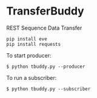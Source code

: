 # TransferBuddy
REST Sequence Data Transfer

```
pip install eve
pip install requests
```

To start producer:

```$ python tbuddy.py --producer```

To run a subscriber:

```$ python tbuddy.py --subscriber```
